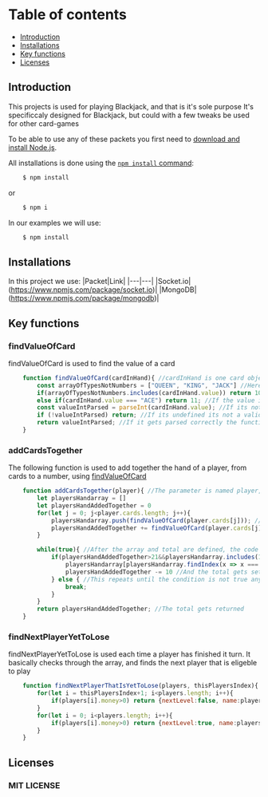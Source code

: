 # Table of contents
- [Introduction](#introduction)
- [Installations](#installations)
- [Key functions](#key-functions)
- [Licenses](#licenses)

## Introduction

This projects is used for playing Blackjack, and that is it's sole purpose
It's specificcaly designed for Blackjack, but could with a few tweaks be used for other card-games

To be able to use any of these packets you first need to [download and install Node.js](https://nodejs.org/en/download/).

All installations is done using the [`npm install` command](https://docs.npmjs.com/getting-started/installing-npm-packages-locally):

```sh
    $ npm install
```

or

```sh
    $ npm i
```

In our examples we will use:
```sh
    $ npm install
```

## Installations

In this project we use:
|Packet|Link|
|---|---|
|Socket.io|(https://www.npmjs.com/package/socket.io)|
|MongoDB|(https://www.npmjs.com/package/mongodb)|

## Key functions

### findValueOfCard
findValueOfCard is used to find the value of a card
```js
    function findValueOfCard(cardInHand){ //cardInHand is one card object from the hand
        const arrayOfTypesNotNumbers = ["QUEEN", "KING", "JACK"] //Here I define all the values a card can have that is not a number, but equal to 10
        if(arrayOfTypesNotNumbers.includes(cardInHand.value)) return 10; //If the value of the card is in that array, it returns the number 10
        else if(cardInHand.value === "ACE") return 11; //If the value is ACE returns 11
        const valueIntParsed = parseInt(cardInHand.value); //If its not one of those it gets turnt into a number
        if (!valueIntParsed) return; //If its undefined its not a valid card, and the function will return nothing
        return valueIntParsed; //If it gets parsed correctly the function returns the number
    }
```

### addCardsTogether
The following function is used to add together the hand of a player, from cards to a number, using [findValueOfCard](#findvalueofcard)
```js
    function addCardsTogether(player){ //The parameter is named player, and is an array containing the card objects
        let playersHandarray = []
        let playersHandAddedTogether = 0
        for(let j = 0; j<player.cards.length; j++){
            playersHandarray.push(findValueOfCard(player.cards[j])); //It pushes the number returned from the function into an array
            playersHandAddedTogether += findValueOfCard(player.cards[j]) //And adds it to the toltal
        }

        while(true){ //After the array and total are defined, the code is checking of it can/should be set to a smaller number
            if(playersHandAddedTogether>21&&playersHandarray.includes(11)){ //If the player has busted, and the array includes a 11
                playersHandarray[playersHandarray.findIndex(x => x === 11)] = 1 //The 11 gets set to 1
                playersHandAddedTogether -= 10 //And the total gets set to 10 less
            } else { //This repeats until the condition is not true anymore, and then breaks
                break; 
            }
        }
        return playersHandAddedTogether; //The total gets returned
    }  
```
### findNextPlayerYetToLose
findNextPlayerYetToLose is used each time a player has finished it turn. It basically checks through the array, and finds the next player that is eligeble to play

```js
    function findNextPlayerThatIsYetToLose(players, thisPlayersIndex){ //The paramerters are the array with all the players, and the index of the player that took the last turn
        for(let i = thisPlayersIndex+1; i<players.length; i++){
            if(players[i].money>0) return {nextLevel:false, name:players[i].name} //It goes through the player-array, starting on the next player in the array, and if that player has more money than 0, it sends in the name of the new player, and that it should not go to next lvl
        }
        for(let i = 0; i<players.length; i++){
            if(players[i].money>0) return {nextLevel:true, name:players[i].name}//It goes through the player-array, startingat the start, and if that player has more money than 0, it sends in the name of the new player, and that it should go to next lvl
        }
    }
```

## Licenses 

### MIT LICENSE
